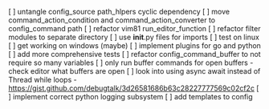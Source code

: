 [ ] untangle config_source path_hlpers cyclic dependency
[ ] move command_action_condition and command_action_converter to config_command path
[ ] refactor vim81 run_editor_function
[ ] refactor filter modules to separate directory
[ ] use __init__.py files for imports
[ ] test on linux
[ ] get working on windows (maybe)
[ ] implement plugins for go and python
[ ] add more comprehensive tests
[ ] refactor config_command_buffer to not require so many variables
[ ] only run buffer commands for open buffers - check editor what buffers are open
[ ] look into using async await instead of Thread while loops - https://gist.github.com/debugtalk/3d26581686b63c28227777569c02cf2c
[ ] implement correct python logging subsystem
[ ] add templates to config
